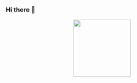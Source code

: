 ### Hi there 👋

<p align='center'>
   <a href="https://github-readme-stats.vercel.app/api?username=maksim25y&show_icons=true&count_private=true">
       <img height=150 src="https://github-readme-stats.vercel.app/api?username=maksim25y&show_icons=true&count_private=true"/></a>
</p>
<!--
**maksim25y/maksim25y** is a ✨ _special_ ✨ repository because its `README.md` (this file) appears on your GitHub profile.

Here are some ideas to get you started:

- 🔭 I’m currently working on ...
- 🌱 I’m currently learning ...
- 👯 I’m looking to collaborate on ...
- 🤔 I’m looking for help with ...
- 💬 Ask me about ...
- 📫 How to reach me: ...
- 😄 Pronouns: ...
- ⚡ Fun fact: ...
-->
